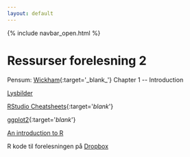```yaml
---
layout: default
---
```

{% include navbar_open.html %}

# Ressurser forelesning 2

Pensum: [Wickham]([https://uit.instructure.com/files/1421071/download?download_frd=1](https://r4ds.had.co.nz/introduction.html)){:target='_blank_'} Chapter 1 -- Introduction

[Lysbilder](https://www.dropbox.com/s/40vo7337hqj2rhv/F2_sok1004_h22.pdf?dl=0)

[RStudio Cheatsheets](https://www.rstudio.com/resources/cheatsheets/){:target='_blank_'}

[ggplot2](https://ggplot2.tidyverse.org/index.html){:target='_blank_'}

[An introduction to R](https://cran.r-project.org/doc/manuals/r-release/R-intro.pdf)

R kode til forelesningen på [Dropbox](https://www.dropbox.com/s/vfei9gs3herzost/F2_R_kode_morley.R?dl=0)
